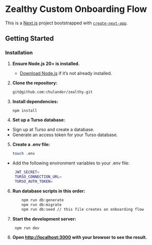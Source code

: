 # Zealthy Custom Onboarding Flow

This is a [Next.js](https://nextjs.org) project bootstrapped with [`create-next-app`](https://nextjs.org/docs/app/api-reference/cli/create-next-app).

## Getting Started

### Installation

1. **Ensure Node.js 20+ is installed.**

   - [Download Node.js](https://nodejs.org) if it’s not already installed.

2. **Clone the repository:**

   ```bash
   git@github.com:chulander/zealthy.git
   ```

3. **Install dependencies:**
   ```bash
   npm install
   ```
4. **Set up a Turso database:**

- Sign up at Turso and create a database.
- Generate an access token for your Turso database.

5. **Create a .env file:**
   ```bash
   touch .env
   ```

- Add the following environment variables to your .env file:
  ```bash
   JWT_SECRET=
   TURSO_CONNECTION_URL=
   TURSO_AUTH_TOKEN=
  ```

6. **Run database scripts in this order:**

   ```bash
       npm run db:generate
       npm run db:migrate
       npm run db:seed // this file creates an onboarding flow
   ```

7. **Start the development server:**

   ```bash
    npm run dev
   ```

8. **Open [http://localhost:3000](http://localhost:3000) with your browser to see the result.**
